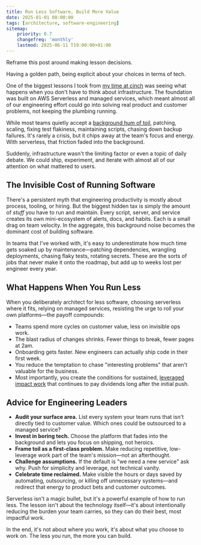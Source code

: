 ```yaml
---
title: Run Less Software, Build More Value
date: 2025-01-01 08:00:00
tags: [architecture, software-engineering]
sitemap:
    priority: 0.7
    changefreq: 'monthly'
    lastmod: 2025-06-11 T19:00:00+01:00
---
```


Reframe this post around making lesson decisions.

Having a golden path, being explicit about your choices in terms of tech.

One of the biggest lessons I took from [my time at cinch](/stuff-learned-at-cinch) was seeing what happens when you don't have to think about infrastructure. The foundation was built on AWS Serverless and managed services, which meant almost all of our engineering effort could go into solving real product and customer problems, not keeping the plumbing running.

While most teams quietly accept a [background hum of toil](/engineering-toil), patching, scaling, fixing test flakiness, maintaining scripts, chasing down backup failures. It's rarely a crisis, but it chips away at the team's focus and energy. With serverless, that friction faded into the background.

Suddenly, infrastructure wasn't the limiting factor or even a topic of daily debate. We could ship, experiment, and iterate with almost all of our attention on what mattered to users.

## The Invisible Cost of Running Software

There's a persistent myth that engineering productivity is mostly about process, tooling, or hiring. But the biggest hidden tax is simply the amount of *stuff* you have to run and maintain. Every script, server, and service creates its own mini-ecosystem of alerts, docs, and habits. Each is a small drag on team velocity. In the aggregate, this background noise becomes the dominant cost of building software.

In teams that I've worked with, it's easy to underestimate how much time gets soaked up by maintenance—patching dependencies, wrangling deployments, chasing flaky tests, rotating secrets. These are the sorts of jobs that never make it onto the roadmap, but add up to weeks lost per engineer every year.

## What Happens When You Run Less

When you deliberately architect for less software, choosing serverless where it fits, relying on managed services, resisting the urge to roll your own platforms—the payoff compounds:

- Teams spend more cycles on customer value, less on invisible ops work.
- The blast radius of changes shrinks. Fewer things to break, fewer pages at 2am.
- Onboarding gets faster. New engineers can actually ship code in their first week.
- You reduce the temptation to chase "interesting problems" that aren't valuable for the business.
- Most importantly, you create the conditions for sustained, [leveraged impact work](/doing-leveraged-work) that continues to pay dividends long after the initial push.

## Advice for Engineering Leaders

- **Audit your surface area.** List every system your team runs that isn't directly tied to customer value. Which ones could be outsourced to a managed service?
- **Invest in boring tech.** Choose the platform that fades into the background and lets you focus on shipping, not heroics.
- **Frame toil as a first-class problem.** Make reducing repetitive, low-leverage work part of the team's mission—not an afterthought.
- **Challenge assumptions.** If the default is "we need a new service" ask why. Push for simplicity and leverage, not technical vanity.
- **Celebrate time reclaimed.** Make visible the hours or days saved by automating, outsourcing, or killing off unnecessary systems—and redirect that energy to product bets and customer outcomes.

Serverless isn't a magic bullet, but it's a powerful example of how to run less. The lesson isn't about the technology itself—it's about intentionally reducing the burden your team carries, so they can do their best, most impactful work.

In the end, it's not about where you work, it's about what you choose to work on. The less you run, the more you can build.
